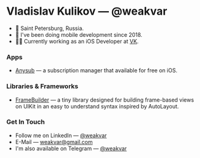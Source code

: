 # Vladislav Kulikov — @weakvar

* 📍 Saint Petersburg, Russia.
* 📱 I've been doing mobile development since 2018.
* 👨‍💻 Currently working as an iOS Developer at [VK](https://vk.company/ru/).

### Apps

* [Anysub](https://apps.apple.com/app/id1615546730) — a subscription manager that available for free on iOS.

### Libraries & Frameworks

* [FrameBuilder](https://github.com/weakvar/FrameBuilder) — a tiny library designed for building frame-based views on UIKit in an easy to understand syntax inspired by AutoLayout.

### Get In Touch

* Follow me on LinkedIn — [@weakvar](https://www.linkedin.com/in/weakvar/)
* E-Mail — [weakvar@gmail.com](mailto:weakvar@gmail.com)
* I'm also available on Telegram — [@weakvar](https://t.me/weakvar)
